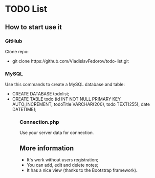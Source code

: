 # TODO List

<h2>How to start use it</h2>

<h3>GitHub</h3>
    <p>Clone repo:</p>
<ul>
    <li>git clone https://github.com/VladislavFedorov/todo-list.git</li>
</ul>

<h3>MySQL</h3>
<p>Use this commands to create a MySQL database and table:</p>
<ul>
    <li>CREATE DATABASE todolist;</li>
    <li>CREATE TABLE todo (id INT NOT NULL PRIMARY KEY AUTO_INCREMENT, todoTitle VARCHAR(200), todo TEXT(255), date DATETIME);</li>
<ul>
    
<h3>Connection.php</h3>
    <p>Use your server data for connection.</p>
    
<h2>More information</h2>

<ul>
    <li>It's work without users registration;</li>
    <li>You can add, edit and delete notes;</li>
    <li>It has a nice view (thanks to the Bootstrap framework).</li>
</ul>
